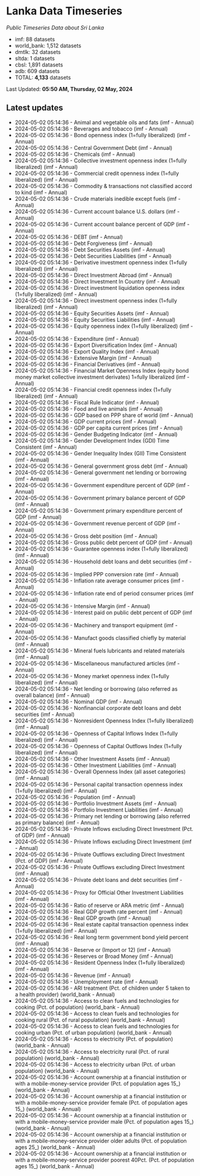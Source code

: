 # Lanka Data Timeseries
*Public Timeseries Data about Sri Lanka*

* imf: 88 datasets
* world_bank: 1,512 datasets
* dmtlk: 32 datasets
* sltda: 1 datasets
* cbsl: 1,891 datasets
* adb: 609 datasets
* TOTAL: **4,133** datasets

Last Updated: **05:50 AM, Thursday, 02 May, 2024**

## Latest updates

* 2024-05-02 05:14:36 - Animal and vegetable oils and fats (imf - Annual)
* 2024-05-02 05:14:36 - Beverages and tobacco (imf - Annual)
* 2024-05-02 05:14:36 - Bond openness index (1=fully liberalized) (imf - Annual)
* 2024-05-02 05:14:36 - Central Government Debt (imf - Annual)
* 2024-05-02 05:14:36 - Chemicals (imf - Annual)
* 2024-05-02 05:14:36 - Collective investment openness index (1=fully liberalized) (imf - Annual)
* 2024-05-02 05:14:36 - Commercial credit openness index (1=fully liberalized) (imf - Annual)
* 2024-05-02 05:14:36 - Commodity & transactions not classified accord to kind (imf - Annual)
* 2024-05-02 05:14:36 - Crude materials inedible except fuels (imf - Annual)
* 2024-05-02 05:14:36 - Current account balance U.S. dollars (imf - Annual)
* 2024-05-02 05:14:36 - Current account balance percent of GDP (imf - Annual)
* 2024-05-02 05:14:36 - DEBT (imf - Annual)
* 2024-05-02 05:14:36 - Debt Forgiveness (imf - Annual)
* 2024-05-02 05:14:36 - Debt Securities Assets (imf - Annual)
* 2024-05-02 05:14:36 - Debt Securities Liabilities (imf - Annual)
* 2024-05-02 05:14:36 - Derivative investment openness index (1=fully liberalized) (imf - Annual)
* 2024-05-02 05:14:36 - Direct Investment Abroad (imf - Annual)
* 2024-05-02 05:14:36 - Direct Investment In Country (imf - Annual)
* 2024-05-02 05:14:36 - Direct investment liquidation openness index (1=fully liberalized) (imf - Annual)
* 2024-05-02 05:14:36 - Direct investment openness index (1=fully liberalized) (imf - Annual)
* 2024-05-02 05:14:36 - Equity Securities Assets (imf - Annual)
* 2024-05-02 05:14:36 - Equity Securities Liabilities (imf - Annual)
* 2024-05-02 05:14:36 - Equity openness index (1=fully liberalized) (imf - Annual)
* 2024-05-02 05:14:36 - Expenditure (imf - Annual)
* 2024-05-02 05:14:36 - Export Diversification Index (imf - Annual)
* 2024-05-02 05:14:36 - Export Quality Index (imf - Annual)
* 2024-05-02 05:14:36 - Extensive Margin (imf - Annual)
* 2024-05-02 05:14:36 - Financial Derivatives (imf - Annual)
* 2024-05-02 05:14:36 - Financial Market Openness Index (equity bond money market collective investment derivates) 1=fully liberalized (imf - Annual)
* 2024-05-02 05:14:36 - Financial credit openness index (1=fully liberalized) (imf - Annual)
* 2024-05-02 05:14:36 - Fiscal Rule Indicator (imf - Annual)
* 2024-05-02 05:14:36 - Food and live animals (imf - Annual)
* 2024-05-02 05:14:36 - GDP based on PPP share of world (imf - Annual)
* 2024-05-02 05:14:36 - GDP current prices (imf - Annual)
* 2024-05-02 05:14:36 - GDP per capita current prices (imf - Annual)
* 2024-05-02 05:14:36 - Gender Budgeting Indicator (imf - Annual)
* 2024-05-02 05:14:36 - Gender Development Index (GDI) Time Consistent (imf - Annual)
* 2024-05-02 05:14:36 - Gender Inequality Index (GII) Time Consistent (imf - Annual)
* 2024-05-02 05:14:36 - General government gross debt (imf - Annual)
* 2024-05-02 05:14:36 - General government net lending or borrowing (imf - Annual)
* 2024-05-02 05:14:36 - Government expenditure percent of GDP (imf - Annual)
* 2024-05-02 05:14:36 - Government primary balance percent of GDP (imf - Annual)
* 2024-05-02 05:14:36 - Government primary expenditure percent of GDP (imf - Annual)
* 2024-05-02 05:14:36 - Government revenue percent of GDP (imf - Annual)
* 2024-05-02 05:14:36 - Gross debt position (imf - Annual)
* 2024-05-02 05:14:36 - Gross public debt percent of GDP (imf - Annual)
* 2024-05-02 05:14:36 - Guarantee openness index (1=fully liberalized) (imf - Annual)
* 2024-05-02 05:14:36 - Household debt loans and debt securities (imf - Annual)
* 2024-05-02 05:14:36 - Implied PPP conversion rate (imf - Annual)
* 2024-05-02 05:14:36 - Inflation rate average consumer prices (imf - Annual)
* 2024-05-02 05:14:36 - Inflation rate end of period consumer prices (imf - Annual)
* 2024-05-02 05:14:36 - Intensive Margin (imf - Annual)
* 2024-05-02 05:14:36 - Interest paid on public debt percent of GDP (imf - Annual)
* 2024-05-02 05:14:36 - Machinery and transport equipment (imf - Annual)
* 2024-05-02 05:14:36 - Manufact goods classified chiefly by material (imf - Annual)
* 2024-05-02 05:14:36 - Mineral fuels lubricants and related materials (imf - Annual)
* 2024-05-02 05:14:36 - Miscellaneous manufactured articles (imf - Annual)
* 2024-05-02 05:14:36 - Money market openness index (1=fully liberalized) (imf - Annual)
* 2024-05-02 05:14:36 - Net lending or borrowing (also referred as overall balance) (imf - Annual)
* 2024-05-02 05:14:36 - Nominal GDP (imf - Annual)
* 2024-05-02 05:14:36 - Nonfinancial corporate debt loans and debt securities (imf - Annual)
* 2024-05-02 05:14:36 - Nonresident Openness Index (1=fully liberalized) (imf - Annual)
* 2024-05-02 05:14:36 - Openness of Capital Inflows Index (1=fully liberalized) (imf - Annual)
* 2024-05-02 05:14:36 - Openness of Capital Outflows Index (1=fully liberalized) (imf - Annual)
* 2024-05-02 05:14:36 - Other Investment Assets (imf - Annual)
* 2024-05-02 05:14:36 - Other Investment Liabilities (imf - Annual)
* 2024-05-02 05:14:36 - Overall Openness Index (all asset categories) (imf - Annual)
* 2024-05-02 05:14:36 - Personal capital transaction openness index (1=fully liberalized) (imf - Annual)
* 2024-05-02 05:14:36 - Population (imf - Annual)
* 2024-05-02 05:14:36 - Portfolio Investment Assets (imf - Annual)
* 2024-05-02 05:14:36 - Portfolio Investment Liabilities (imf - Annual)
* 2024-05-02 05:14:36 - Primary net lending or borrowing (also referred as primary balance) (imf - Annual)
* 2024-05-02 05:14:36 - Private Inflows excluding Direct Investment (Pct. of GDP) (imf - Annual)
* 2024-05-02 05:14:36 - Private Inflows excluding Direct Investment (imf - Annual)
* 2024-05-02 05:14:36 - Private Outflows excluding Direct Investment (Pct. of GDP) (imf - Annual)
* 2024-05-02 05:14:36 - Private Outflows excluding Direct Investment (imf - Annual)
* 2024-05-02 05:14:36 - Private debt loans and debt securities (imf - Annual)
* 2024-05-02 05:14:36 - Proxy for Official Other Investment Liabilities (imf - Annual)
* 2024-05-02 05:14:36 - Ratio of reserve or ARA metric (imf - Annual)
* 2024-05-02 05:14:36 - Real GDP growth rate percent (imf - Annual)
* 2024-05-02 05:14:36 - Real GDP growth (imf - Annual)
* 2024-05-02 05:14:36 - Real estate capital transaction openness index (1=fully liberalized) (imf - Annual)
* 2024-05-02 05:14:36 - Real long term government bond yield percent (imf - Annual)
* 2024-05-02 05:14:36 - Reserve or (Import or 12) (imf - Annual)
* 2024-05-02 05:14:36 - Reserves or Broad Money (imf - Annual)
* 2024-05-02 05:14:36 - Resident Openness Index (1=fully liberalized) (imf - Annual)
* 2024-05-02 05:14:36 - Revenue (imf - Annual)
* 2024-05-02 05:14:36 - Unemployment rate (imf - Annual)
* 2024-05-02 05:14:36 - ARI treatment (Pct. of children under 5 taken to a health provider) (world_bank - Annual)
* 2024-05-02 05:14:36 - Access to clean fuels and technologies for cooking (Pct. of population) (world_bank - Annual)
* 2024-05-02 05:14:36 - Access to clean fuels and technologies for cooking rural (Pct. of rural population) (world_bank - Annual)
* 2024-05-02 05:14:36 - Access to clean fuels and technologies for cooking urban (Pct. of urban population) (world_bank - Annual)
* 2024-05-02 05:14:36 - Access to electricity (Pct. of population) (world_bank - Annual)
* 2024-05-02 05:14:36 - Access to electricity rural (Pct. of rural population) (world_bank - Annual)
* 2024-05-02 05:14:36 - Access to electricity urban (Pct. of urban population) (world_bank - Annual)
* 2024-05-02 05:14:36 - Account ownership at a financial institution or with a mobile-money-service provider (Pct. of population ages 15_) (world_bank - Annual)
* 2024-05-02 05:14:36 - Account ownership at a financial institution or with a mobile-money-service provider female (Pct. of population ages 15_) (world_bank - Annual)
* 2024-05-02 05:14:36 - Account ownership at a financial institution or with a mobile-money-service provider male (Pct. of population ages 15_) (world_bank - Annual)
* 2024-05-02 05:14:36 - Account ownership at a financial institution or with a mobile-money-service provider older adults (Pct. of population ages 25_) (world_bank - Annual)
* 2024-05-02 05:14:36 - Account ownership at a financial institution or with a mobile-money-service provider poorest 40Pct. (Pct. of population ages 15_) (world_bank - Annual)